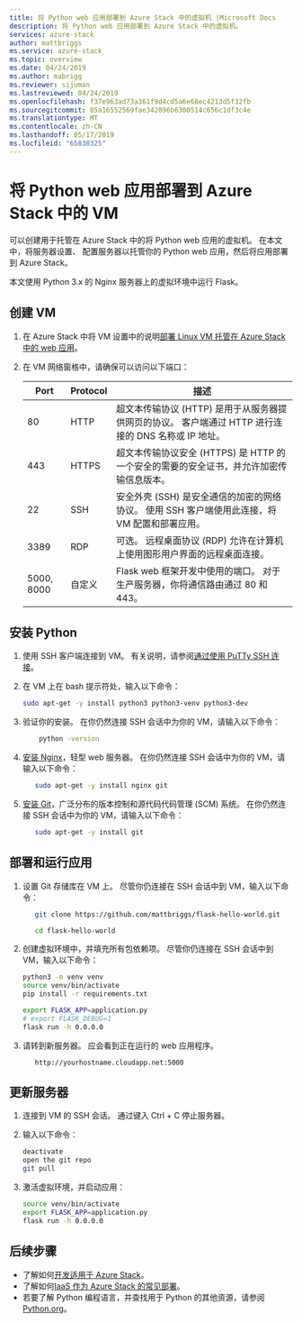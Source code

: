 ```yaml
---
title: 将 Python web 应用部署到 Azure Stack 中的虚拟机 |Microsoft Docs
description: 将 Python web 应用部署到 Azure Stack 中的虚拟机。
services: azure-stack
author: mattbriggs
ms.service: azure-stack
ms.topic: overview
ms.date: 04/24/2019
ms.author: mabrigg
ms.reviewer: sijuman
ms.lastreviewed: 04/24/2019
ms.openlocfilehash: f37e963ad73a361f9d4cd5a6e68ec4213d5f32fb
ms.sourcegitcommit: 05a16552569fae342896b6300514c656c1df3c4e
ms.translationtype: MT
ms.contentlocale: zh-CN
ms.lasthandoff: 05/17/2019
ms.locfileid: "65838325"
---
```

# <a name="deploy-a-python-web-app-to-a-vm-in-azure-stack"></a>将 Python web 应用部署到 Azure Stack 中的 VM

可以创建用于托管在 Azure Stack 中的将 Python web 应用的虚拟机。 在本文中，将服务器设置、 配置服务器以托管你的 Python web 应用，然后将应用部署到 Azure Stack。

本文使用 Python 3.x 的 Nginx 服务器上的虚拟环境中运行 Flask。

## <a name="create-a-vm"></a>创建 VM

1. 在 Azure Stack 中将 VM 设置中的说明[部署 Linux VM 托管在 Azure Stack 中的 web 应用](azure-stack-dev-start-howto-deploy-linux.md)。

2. 在 VM 网络窗格中，请确保可以访问以下端口：

    | Port | Protocol | 描述 |
    | --- | --- | --- |
    | 80 | HTTP | 超文本传输协议 (HTTP) 是用于从服务器提供网页的协议。 客户端通过 HTTP 进行连接的 DNS 名称或 IP 地址。 |
    | 443 | HTTPS | 超文本传输协议安全 (HTTPS) 是 HTTP 的一个安全的需要的安全证书，并允许加密传输信息版本。 |
    | 22 | SSH | 安全外壳 (SSH) 是安全通信的加密的网络协议。 使用 SSH 客户端使用此连接，将 VM 配置和部署应用。 |
    | 3389 | RDP | 可选。 远程桌面协议 (RDP) 允许在计算机上使用图形用户界面的远程桌面连接。   |
    | 5000, 8000 | 自定义 | Flask web 框架开发中使用的端口。 对于生产服务器，你将通信路由通过 80 和 443。 |

## <a name="install-python"></a>安装 Python

1. 使用 SSH 客户端连接到 VM。 有关说明，请参阅[通过使用 PuTTy SSH 连接](azure-stack-dev-start-howto-ssh-public-key.md#connect-with-ssh-by-using-putty)。
2. 在 VM 上在 bash 提示符处，输入以下命令：

    ```bash  
    sudo apt-get -y install python3 python3-venv python3-dev
    ```

3. 验证你的安装。 在你仍然连接 SSH 会话中为你的 VM，请输入以下命令：

    ```bash  
        python -version
    ```

3. [安装 Nginx](https://www.nginx.com/resources/wiki/)，轻型 web 服务器。 在你仍然连接 SSH 会话中为你的 VM，请输入以下命令：

    ```bash  
       sudo apt-get -y install nginx git
    ```

4. [安装 Git](https://git-scm.com)，广泛分布的版本控制和源代码代码管理 (SCM) 系统。 在你仍然连接 SSH 会话中为你的 VM，请输入以下命令：

    ```bash  
       sudo apt-get -y install git
    ```

## <a name="deploy-and-run-the-app"></a>部署和运行应用

1. 设置 Git 存储库在 VM 上。 尽管你仍连接在 SSH 会话中到 VM，输入以下命令：

    ```bash  
       git clone https://github.com/mattbriggs/flask-hello-world.git
    
       cd flask-hello-world
    ```

2. 创建虚拟环境中，并填充所有包依赖项。 尽管你仍连接在 SSH 会话中到 VM，输入以下命令：

    ```bash  
    python3 -m venv venv
    source venv/bin/activate
    pip install -r requirements.txt
    
    export FLASK_APP=application.py
    # export FLASK_DEBUG=1 
    flask run -h 0.0.0.0
    ```

3. 请转到新服务器。 应会看到正在运行的 web 应用程序。

    ```HTTP  
       http://yourhostname.cloudapp.net:5000
    ```

## <a name="update-your-server"></a>更新服务器

1. 连接到 VM 的 SSH 会话。 通过键入 Ctrl + C 停止服务器。

2. 输入以下命令：

    ```bash  
    deactivate
    open the git repo
    git pull
    ```

3. 激活虚拟环境，并启动应用：

    ```bash  
    source venv/bin/activate
    export FLASK_APP=application.py
    flask run -h 0.0.0.0
    ```

## <a name="next-steps"></a>后续步骤

- 了解如何[开发适用于 Azure Stack](azure-stack-dev-start.md)。
- 了解如何[IaaS 作为 Azure Stack 的常见部署](azure-stack-dev-start-deploy-app.md)。
- 若要了解 Python 编程语言，并查找用于 Python 的其他资源，请参阅[Python.org](https://www.python.org)。
